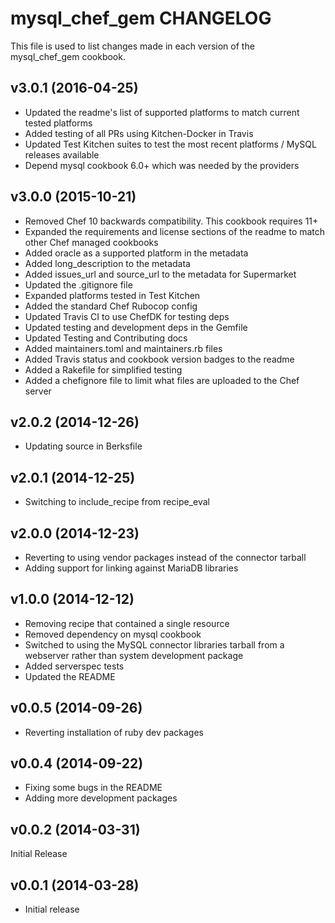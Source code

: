 # mysql_chef_gem CHANGELOG

This file is used to list changes made in each version of the mysql_chef_gem cookbook.

## v3.0.1 (2016-04-25)

- Updated the readme's list of supported platforms to match current tested platforms
- Added testing of all PRs using Kitchen-Docker in Travis
- Updated Test Kitchen suites to test the most recent platforms / MySQL releases available
- Depend mysql cookbook 6.0+ which was needed by the providers

## v3.0.0 (2015-10-21)

- Removed Chef 10 backwards compatibility. This cookbook requires 11+
- Expanded the requirements and license sections of the readme to match other Chef managed cookbooks
- Added oracle as a supported platform in the metadata
- Added long_description to the metadata
- Added issues_url and source_url to the metadata for Supermarket
- Updated the .gitignore file
- Expanded platforms tested in Test Kitchen
- Added the standard Chef Rubocop config
- Updated Travis CI to use ChefDK for testing deps
- Updated testing and development deps in the Gemfile
- Updated Testing and Contributing docs
- Added maintainers.toml and maintainers.rb files
- Added Travis status and cookbook version badges to the readme
- Added a Rakefile for simplified testing
- Added a chefignore file to limit what files are uploaded to the Chef server

## v2.0.2 (2014-12-26)

- Updating source in Berksfile

## v2.0.1 (2014-12-25)

- Switching to include_recipe from recipe_eval

## v2.0.0 (2014-12-23)

- Reverting to using vendor packages instead of the connector tarball
- Adding support for linking against MariaDB libraries

## v1.0.0 (2014-12-12)

- Removing recipe that contained a single resource
- Removed dependency on mysql cookbook
- Switched to using the MySQL connector libraries tarball from a webserver rather than system development package
- Added serverspec tests
- Updated the README

## v0.0.5 (2014-09-26)

- Reverting installation of ruby dev packages

## v0.0.4 (2014-09-22)

- Fixing some bugs in the README
- Adding more development packages

## v0.0.2 (2014-03-31)

Initial Release

## v0.0.1 (2014-03-28)

- Initial release
